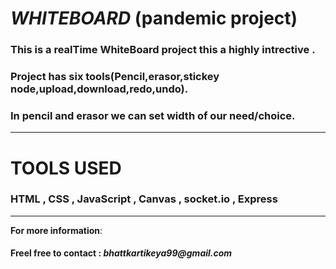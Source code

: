 <h1><i>WHITEBOARD</i> (pandemic project) </h1>
<h3>This is a realTime WhiteBoard project this a highly intrective .</h3>
 <h3>Project has six tools(Pencil,erasor,stickey node,upload,download,redo,undo).</h3>
 <h3>In pencil and erasor we can set width of our need/choice.</h3>
 <hr>
<h1>TOOLS USED</h1>
<h3 >HTML , CSS , JavaScript , Canvas , socket.io , Express</h3>
<hr>
<b>For more information</b>:
<h4>Freel free to contact : <i>bhattkartikeya99@gmail.com</i></h4>
